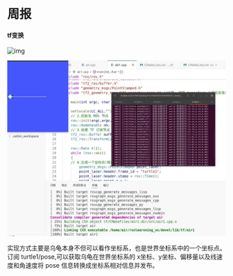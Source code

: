 # 周报

#### tf变换

![img](http://www.autolabor.com.cn/book/ROSTutorials/assets/%E5%9D%90%E6%A0%87%E5%8F%98%E6%8D%A2_%E5%8A%A8%E6%80%81.gif)

![image-20250324132001288](https://github.com/ZYJ-Group/wuyuchen/blob/main/%E5%91%A8%E5%B7%A5%E4%BD%9C/tf%E5%8F%98%E6%8D%A2.jpg)

  实现方式主要是乌龟本身不但可以看作坐标系，也是世界坐标系中的一个坐标点。订阅 turtle1/pose,可以获取乌龟在世界坐标系的 x坐标、y坐标、偏移量以及线速度和角速度将 pose 信息转换成坐标系相对信息并发布。
